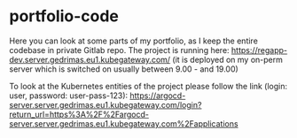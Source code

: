 # portfolio-code

Here you can look at some parts of my portfolio, as I keep the entire codebase in private Gitlab repo. 
The project is running here: https://regapp-dev.server.gedrimas.eu1.kubegateway.com/
(it is deployed on my on-perm server which is switched on usually between 9.00 - and 19.00)

To look at the Kubernetes entities of the project please follow the link
(login: user, password: user-pass-123): https://argocd-server.server.gedrimas.eu1.kubegateway.com/login?return_url=https%3A%2F%2Fargocd-server.server.gedrimas.eu1.kubegateway.com%2Fapplications 
 
